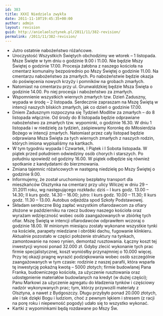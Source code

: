 ```yaml
---
id: 383
title: XXXI Niedziela zwykła
date: 2011-11-10T19:45:35+00:00
author: admin
layout: revision
guid: http://anielaolsztynek.pl/2011/11/382-revision/
permalink: /2011/11/382-revision/
---
```

  * Jutro ostatnie nabożeństwo różańcowe.
  * Uroczystość Wszystkich Świętych obchodzimy we wtorek &#8211; 1 listopada. Msze Święte w tym dniu o godzinie 9.00 i 11.00. Nie będzie Mszy Świętej o godzinie 17.00. Procesja żałobna z naszego kościoła na cmentarz komunalny bezpośrednio po Mszy Świętej o godzinie 11.00. Na cmentarzu nabożeństwo za zmarłych. Po nabożeństwie będzie okazja do poświęcenia nowych krzyży i pomników na grobach zmarłych.
  * Natomiast na cmentarzu przy ul. Grunwaldzkiej będzie Msza Święta o godzinie 14.00. Po niej procesja i nabożeństwo za zmarłych.
  * Wspomnienie wszystkich wiernych zmarłych tzw. Dzień Zaduszny, wypada w środę &#8211; 2 listopada. Serdecznie zapraszam na Mszę Świętą w intencji naszych bliskich zmarłych, jak co dzień o godzinie 17.00.
  * Dniem Zadusznym rozpoczyna się Tydzień Modlitw za zmarłych &#8211; do 8 listopada włącznie. Od środy do 8 listopada będzie odprawiane nabożeństwo za zmarłych tzw. wypominki, o godzinie 16.30. W dniu 1 listopada i w niedzielę za tydzień, zaśpiewamy Koronkę do Miłosierdzia Bożego w intencji zmarłych. Natomiast przez cały listopad będzie odprawiana Msza Święta za tych wiernych zmarłych z naszych rodzin, których imiona wypisaliśmy na kartkach.
  * W tym tygodniu wypada I Czwartek, I Piątek i I Sobota listopada. W piątek przed południem odwiedziny osób chorych i starszych. Po południu spowiedź od godziny 16.00. W piątek odbędzie się również spotkanie z kandydatami do bierzmowania.
  * Zmiana tajemnic różańcowych w następną niedzielę po Mszy Świętej o godzinie 9.00.
  * Informujemy, że został uruchomiony bezpłatny transport dla mieszkańców Olsztynka na cmentarz przy ulicy Wilczej w dniu 29 &#8211; 31.2011 roku, wg następującego rozkładu: dziś &#8211; I kurs godz. 13.00 &#8211; 14.30; II kurs godz. 14.30 &#8211; 16.00; jutro: I kurs godz. 10.00 &#8211; 11.30; II kurs godz. 11.30 &#8211; 13.00. Autobus odjeżdża spod Szkoły Podstawowej.
  * Składam serdeczne Bóg zapłać wszystkim ofiarodawcom za ofiary złożone w październiku na rzecz budowy naszego kościoła oraz wyrażam wdzięczność wobec osób zaangażowanych w zbiórkę tych ofiar. Mszę Świętą w intencji ofiarodawców odprawiłem wczoraj o godzinie 18.00. W minionym miesiącu zostały wykonane wszystkie tynki na kościele, parapety miedziane i obróbki dachu, fugowanie klinkieru. Aktualnie pozostało w części położenie struktury na tynkach, zamontowanie na nowo rynien, demontaż rusztowania. Łączny koszt tej inwestycji wynosi ponad 32.000 zł. Gdyby zlecić wykonanie tych prac firmie specjalistycznej, koszt wyniósłby przynajmniej o 10.000 więcej. Przy tej okazji pragnę wyrazić podziękowania wobec osób szczególnie zaangażowanych w tym czasie: rodzinie z naszej parafii, która wsparła tę inwestycję pokaźną kwotą &#8211; 5000 złotych; firmie budowlanej Pana Franka, budowniczego kościoła, za użyczenie rusztowania oraz udostępnienie materiałów budowlanych na kredyt (w dużej części); Panu Markowi za użyczenie agregatu do kładzenia tynków i częściowy nadzór wykonywanych prac; tym, którzy przywozili materiały z Olsztyna, a nawet z Bydgoszczy. Długu przybyło ponad 20.000 złotych, ale i tak dzięki Bogu i ludziom, choć z pewnym lękiem i stresem (z racji na porę roku i niepewność pogody) udało się to wszystko wykonać.
  * Kartki z wypominkami będą rozdawane po Mszy Św.